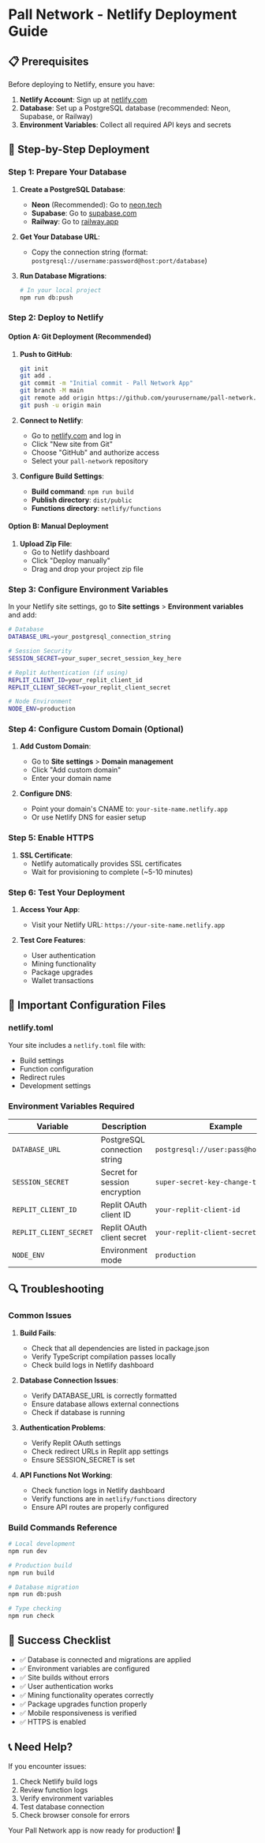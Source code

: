 # Pall Network - Netlify Deployment Guide

## 📋 Prerequisites

Before deploying to Netlify, ensure you have:

1. **Netlify Account**: Sign up at [netlify.com](https://netlify.com)
2. **Database**: Set up a PostgreSQL database (recommended: Neon, Supabase, or Railway)
3. **Environment Variables**: Collect all required API keys and secrets

## 🚀 Step-by-Step Deployment

### Step 1: Prepare Your Database

1. **Create a PostgreSQL Database**:
   - **Neon** (Recommended): Go to [neon.tech](https://neon.tech)
   - **Supabase**: Go to [supabase.com](https://supabase.com)
   - **Railway**: Go to [railway.app](https://railway.app)

2. **Get Your Database URL**:
   - Copy the connection string (format: `postgresql://username:password@host:port/database`)

3. **Run Database Migrations**:
   ```bash
   # In your local project
   npm run db:push
   ```

### Step 2: Deploy to Netlify

#### Option A: Git Deployment (Recommended)

1. **Push to GitHub**:
   ```bash
   git init
   git add .
   git commit -m "Initial commit - Pall Network App"
   git branch -M main
   git remote add origin https://github.com/yourusername/pall-network.git
   git push -u origin main
   ```

2. **Connect to Netlify**:
   - Go to [netlify.com](https://netlify.com) and log in
   - Click "New site from Git"
   - Choose "GitHub" and authorize access
   - Select your `pall-network` repository

3. **Configure Build Settings**:
   - **Build command**: `npm run build`
   - **Publish directory**: `dist/public`
   - **Functions directory**: `netlify/functions`

#### Option B: Manual Deployment

1. **Upload Zip File**:
   - Go to Netlify dashboard
   - Click "Deploy manually"
   - Drag and drop your project zip file

### Step 3: Configure Environment Variables

In your Netlify site settings, go to **Site settings** > **Environment variables** and add:

```bash
# Database
DATABASE_URL=your_postgresql_connection_string

# Session Security
SESSION_SECRET=your_super_secret_session_key_here

# Replit Authentication (if using)
REPLIT_CLIENT_ID=your_replit_client_id
REPLIT_CLIENT_SECRET=your_replit_client_secret

# Node Environment
NODE_ENV=production
```

### Step 4: Configure Custom Domain (Optional)

1. **Add Custom Domain**:
   - Go to **Site settings** > **Domain management**
   - Click "Add custom domain"
   - Enter your domain name

2. **Configure DNS**:
   - Point your domain's CNAME to: `your-site-name.netlify.app`
   - Or use Netlify DNS for easier setup

### Step 5: Enable HTTPS

1. **SSL Certificate**:
   - Netlify automatically provides SSL certificates
   - Wait for provisioning to complete (~5-10 minutes)

### Step 6: Test Your Deployment

1. **Access Your App**:
   - Visit your Netlify URL: `https://your-site-name.netlify.app`

2. **Test Core Features**:
   - User authentication
   - Mining functionality
   - Package upgrades
   - Wallet transactions

## 🔧 Important Configuration Files

### netlify.toml
Your site includes a `netlify.toml` file with:
- Build settings
- Function configuration
- Redirect rules
- Development settings

### Environment Variables Required

| Variable | Description | Example |
|----------|-------------|---------|
| `DATABASE_URL` | PostgreSQL connection string | `postgresql://user:pass@host:5432/db` |
| `SESSION_SECRET` | Secret for session encryption | `super-secret-key-change-this` |
| `REPLIT_CLIENT_ID` | Replit OAuth client ID | `your-replit-client-id` |
| `REPLIT_CLIENT_SECRET` | Replit OAuth client secret | `your-replit-client-secret` |
| `NODE_ENV` | Environment mode | `production` |

## 🔍 Troubleshooting

### Common Issues

1. **Build Fails**:
   - Check that all dependencies are listed in package.json
   - Verify TypeScript compilation passes locally
   - Check build logs in Netlify dashboard

2. **Database Connection Issues**:
   - Verify DATABASE_URL is correctly formatted
   - Ensure database allows external connections
   - Check if database is running

3. **Authentication Problems**:
   - Verify Replit OAuth settings
   - Check redirect URLs in Replit app settings
   - Ensure SESSION_SECRET is set

4. **API Functions Not Working**:
   - Check function logs in Netlify dashboard
   - Verify functions are in `netlify/functions` directory
   - Ensure API routes are properly configured

### Build Commands Reference

```bash
# Local development
npm run dev

# Production build
npm run build

# Database migration
npm run db:push

# Type checking
npm run check
```

## 🎉 Success Checklist

- ✅ Database is connected and migrations are applied
- ✅ Environment variables are configured
- ✅ Site builds without errors
- ✅ User authentication works
- ✅ Mining functionality operates correctly
- ✅ Package upgrades function properly
- ✅ Mobile responsiveness is verified
- ✅ HTTPS is enabled

## 📞 Need Help?

If you encounter issues:
1. Check Netlify build logs
2. Review function logs
3. Verify environment variables
4. Test database connection
5. Check browser console for errors

Your Pall Network app is now ready for production! 🚀